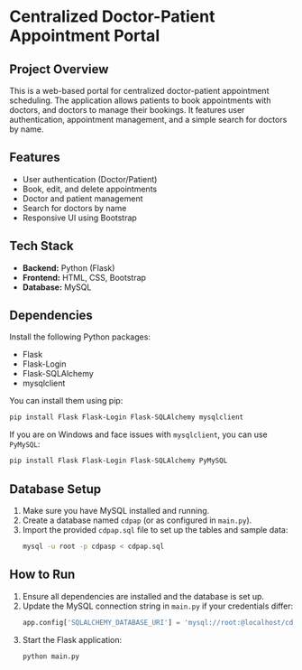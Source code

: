 # Centralized Doctor-Patient Appointment Portal

## Project Overview
This is a web-based portal for centralized doctor-patient appointment scheduling. The application allows patients to book appointments with doctors, and doctors to manage their bookings. It features user authentication, appointment management, and a simple search for doctors by name.

## Features
- User authentication (Doctor/Patient)
- Book, edit, and delete appointments
- Doctor and patient management
- Search for doctors by name
- Responsive UI using Bootstrap

## Tech Stack
- **Backend:** Python (Flask)
- **Frontend:** HTML, CSS, Bootstrap
- **Database:** MySQL

## Dependencies
Install the following Python packages:
- Flask
- Flask-Login
- Flask-SQLAlchemy
- mysqlclient

You can install them using pip:
```bash
pip install Flask Flask-Login Flask-SQLAlchemy mysqlclient
```
If you are on Windows and face issues with `mysqlclient`, you can use `PyMySQL`:
```bash
pip install Flask Flask-Login Flask-SQLAlchemy PyMySQL
```

## Database Setup
1. Make sure you have MySQL installed and running.
2. Create a database named `cdpap` (or as configured in `main.py`).
3. Import the provided `cdpap.sql` file to set up the tables and sample data:
   ```bash
   mysql -u root -p cdpasp < cdpap.sql
   ```

## How to Run
1. Ensure all dependencies are installed and the database is set up.
2. Update the MySQL connection string in `main.py` if your credentials differ:
   ```python
   app.config['SQLALCHEMY_DATABASE_URI'] = 'mysql://root:@localhost/cdpap'
   ```
3. Start the Flask application:
   ```bash
   python main.py
   ```